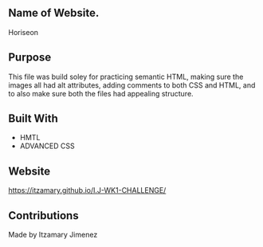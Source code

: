 ## Name of Website.
 Horiseon

## Purpose
This file was build soley for practicing semantic HTML, making sure the images all had alt attributes, adding comments to both CSS and HTML, and to also make sure both the files had appealing structure.

## Built With
* HMTL
* ADVANCED CSS

## Website
https://itzamary.github.io/I.J-WK1-CHALLENGE/

## Contributions
Made by Itzamary Jimenez